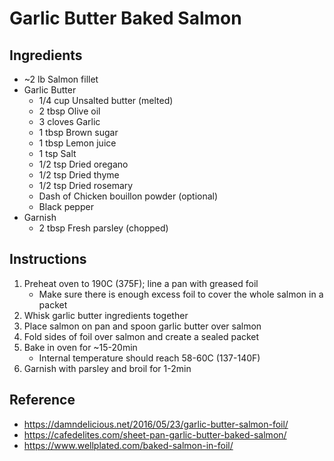 # Garlic Butter Baked Salmon

## Ingredients

- ~2 lb Salmon fillet
- Garlic Butter
  - 1/4 cup Unsalted butter (melted)
  - 2 tbsp Olive oil
  - 3 cloves Garlic
  - 1 tbsp Brown sugar
  - 1 tbsp Lemon juice
  - 1 tsp Salt
  - 1/2 tsp Dried oregano
  - 1/2 tsp Dried thyme
  - 1/2 tsp Dried rosemary
  - Dash of Chicken bouillon powder (optional)
  - Black pepper
- Garnish
  - 2 tbsp Fresh parsley (chopped)

## Instructions

1. Preheat oven to 190C (375F); line a pan with greased foil
   - Make sure there is enough excess foil to cover the whole salmon in a packet
2. Whisk garlic butter ingredients together
3. Place salmon on pan and spoon garlic butter over salmon
4. Fold sides of foil over salmon and create a sealed packet
5. Bake in oven for ~15-20min
   - Internal temperature should reach 58-60C (137-140F)
6. Garnish with parsley and broil for 1-2min

## Reference

- https://damndelicious.net/2016/05/23/garlic-butter-salmon-foil/
- https://cafedelites.com/sheet-pan-garlic-butter-baked-salmon/
- https://www.wellplated.com/baked-salmon-in-foil/
